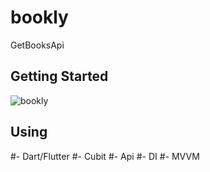 # bookly

GetBooksApi

## Getting Started
![bookly](https://github.com/ebrahimesmail11/bookly/assets/147981042/da7accbf-b464-444f-afb4-1e8791a501d6)

## Using
 #- Dart/Flutter
 #- Cubit
 #- Api
 #- DI
 #- MVVM
